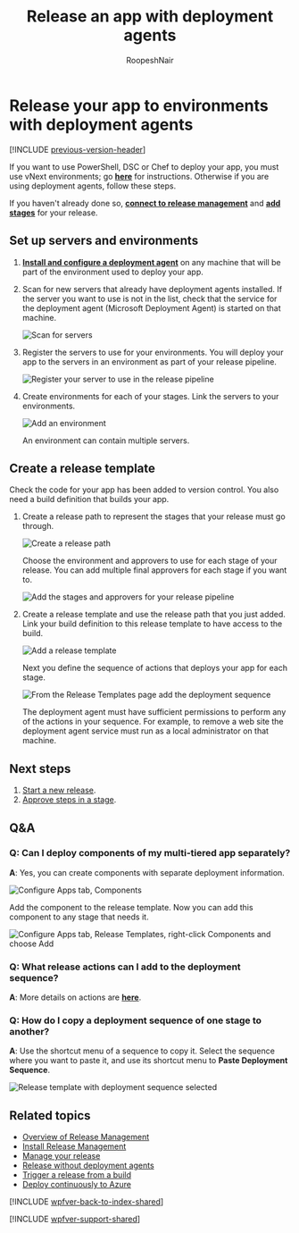 ﻿---
title: Release an app with deployment agents
ms.custom: seodec18
description: Release your app to environments with deployment agents in Release Management server/client for Visual Studio 2015 and TFS 2015
ms.assetid: 34E3CA4A-A37E-4B8F-9BC2-4613851469A1
ms.topic: conceptual
ms.author: ronai
author: RoopeshNair
ms.date: 07/16/2018
monikerRange: ">= tfs-2013"
---

# Release your app to environments with deployment agents

[!INCLUDE [previous-version-header](../includes/previous-version-header.md)]

If you want to use PowerShell, DSC or Chef to deploy your app, you must
use vNext environments; go
**[here](release-without-agents.md)** for instructions.
Otherwise if you are using deployment agents, follow these steps.

If you haven't already done so,
**[connect to release management](manage-your-release.md#ConnectRMUrl)**
and **[add stages](manage-your-release.md#AddStages)**
for your release.

<a name="SetupEnv"></a>

## Set up servers and environments

1. **[Install and configure a deployment agent](install-release-management/install-deployment-agent.md)**
   on any machine that will be part of the environment used to deploy your app.

1. Scan for new servers that already have deployment agents installed.
   If the server you want to use is not in the list,
   check that the service for the deployment agent (Microsoft Deployment Agent)
   is started on that machine.

   ![Scan for servers](media/release-with-agents-01.png)

1. Register the servers to use for your environments. You will deploy your app to
   the servers in an environment as part of your release pipeline.

   ![Register your server to use in the release pipeline](media/release-with-agents-02.png)

1. Create environments for each of your stages. Link the servers to your environments.

   ![Add an environment](media/release-with-agents-03.png)

   An environment can contain multiple servers.

<a name="CreateReleaseTemplate"></a>

## Create a release template

Check the code for your app has been added to version control.
You also need a build definition that builds your app.

1. Create a release path to represent the stages that your release must go through.

   ![Create a release path](media/release-with-agents-04.png)

   Choose the environment and approvers to use for each stage of your release.
   You can add multiple final approvers for each stage if you want to.

   ![Add the stages and approvers for your release pipeline](media/release-with-agents-05.png)

1. Create a release template and use the release path that you just added.
   Link your build definition to this release template to have access to the build.

   ![Add a release template](media/release-with-agents-06.png)

   Next you define the sequence of actions that deploys your app for each stage.

   ![From the Release Templates page add the deployment sequence](media/release-with-agents-07.png)

   The deployment agent must have sufficient permissions to perform
   any of the actions in your sequence.
   For example, to remove a web site the deployment agent service must
   run as a local administrator on that machine.

## Next steps

1.  [Start a new release](manage-your-release.md#StartRelease).
1.  [Approve steps in a stage](manage-your-release.md#ApproveSteps).

## Q&A

### Q: Can I deploy components of my multi-tiered app separately?

**A**: Yes, you can create components with separate deployment information.

![Configure Apps tab, Components](media/release-with-agents-08.png)

Add the component to the release template. Now you can add this
component to any stage that needs it.

![Configure Apps tab, Release Templates, right-click Components and choose Add](media/release-with-agents-09.png)

### Q: What release actions can I add to the deployment sequence?

**A**: More details on actions are **[here](release-actions.md)**.

### Q: How do I copy a deployment sequence of one stage to another?

**A**: Use the shortcut menu of a sequence to copy it.
Select the sequence where you want to paste it,
and use its shortcut menu to **Paste Deployment Sequence**.

![Release template with deployment sequence selected](media/release-with-agents-10.png)

## Related topics

- [Overview of Release Management](release-management-overview.md)
- [Install Release Management](install-release-management.md)
- [Manage your release](manage-your-release.md)
- [Release without deployment agents](release-without-agents.md)
- [Trigger a release from a build](trigger-a-release.md)
- [Deploy continuously to Azure](deploy-continuously-to-azure.md)

[!INCLUDE [wpfver-back-to-index-shared](../includes/wpfver-back-to-index-shared.md)]

[!INCLUDE [wpfver-support-shared](../includes/wpfver-support-shared.md)]
